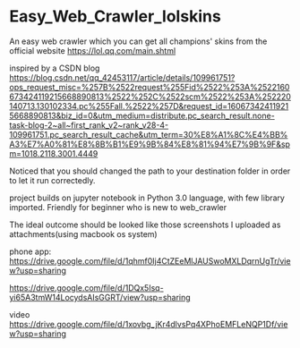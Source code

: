 # Easy_Web_Crawler_lolskins
An easy web crawler which you can get all champions' skins from the official website https://lol.qq.com/main.shtml
  

inspired by a CSDN blog https://blog.csdn.net/qq_42453117/article/details/109961751?ops_request_misc=%257B%2522request%255Fid%2522%253A%2522160673424119215668890813%2522%252C%2522scm%2522%253A%252220140713.130102334.pc%255Fall.%2522%257D&request_id=160673424119215668890813&biz_id=0&utm_medium=distribute.pc_search_result.none-task-blog-2~all~first_rank_v2~rank_v28-4-109961751.pc_search_result_cache&utm_term=30%E8%A1%8C%E4%BB%A3%E7%A0%81%E8%8B%B1%E9%9B%84%E8%81%94%E7%9B%9F&spm=1018.2118.3001.4449


Noticed that you should changed the path to your destination folder in order to let it run correctedly.

project builds on jupyter notebook in Python 3.0 language, with few library imported. 
Friendly for beginner who is new to web_crawler

The ideal outcome should be looked like those screenshots I uploaded as attachments(using macbook os system)


phone app: https://drive.google.com/file/d/1qhmf0Ij4CtZEeMlJAUSwoMXLDqrnUgTr/view?usp=sharing


https://drive.google.com/file/d/1DQx5Isq-yi65A3tmW14LocydsAIsGGRT/view?usp=sharing


video
https://drive.google.com/file/d/1xovbg_jKr4dlvsPq4XPhoEMFLeNQP1Df/view?usp=sharing
